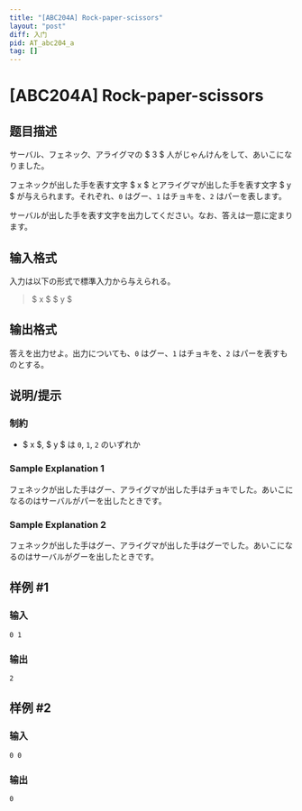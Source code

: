 ```yaml
---
title: "[ABC204A] Rock-paper-scissors"
layout: "post"
diff: 入门
pid: AT_abc204_a
tag: []
---
```


# [ABC204A] Rock-paper-scissors

## 题目描述

[problemUrl]: https://atcoder.jp/contests/abc204/tasks/abc204_a

サーバル、フェネック、アライグマの $ 3 $ 人がじゃんけんをして、あいこになりました。

フェネックが出した手を表す文字 $ x $ とアライグマが出した手を表す文字 $ y $ が与えられます。それぞれ、`0` はグー、`1` はチョキを、`2` はパーを表します。

サーバルが出した手を表す文字を出力してください。なお、答えは一意に定まります。

## 输入格式

入力は以下の形式で標準入力から与えられる。

> $ x $ $ y $

## 输出格式

答えを出力せよ。出力についても、`0` はグー、`1` はチョキを、`2` はパーを表すものとする。

## 说明/提示

### 制約

- $ x $, $ y $ は `0`, `1`, `2` のいずれか

### Sample Explanation 1

フェネックが出した手はグー、アライグマが出した手はチョキでした。あいこになるのはサーバルがパーを出したときです。

### Sample Explanation 2

フェネックが出した手はグー、アライグマが出した手はグーでした。あいこになるのはサーバルがグーを出したときです。

## 样例 #1

### 输入

```
0 1
```

### 输出

```
2
```

## 样例 #2

### 输入

```
0 0
```

### 输出

```
0
```


